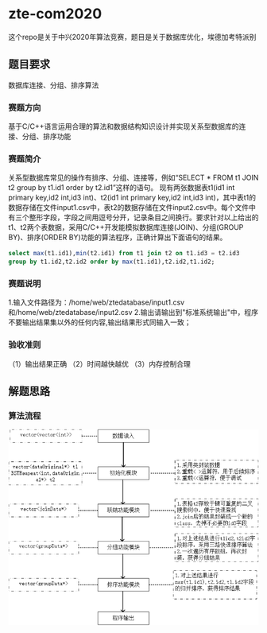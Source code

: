 # zte-com2020
这个repo是关于中兴2020年算法竞赛，题目是关于数据库优化，埃德加考特派别
## 题目要求 
数据库连接、分组、排序算法
### 赛题方向 
基于C/C++语言运用合理的算法和数据结构知识设计并实现关系型数据库的连接、分组、排序功能

### 赛题简介
  关系型数据库常见的操作有排序、分组、连接等，例如“SELECT * FROM t1 JOIN t2 group by t1.id1 order by t2.id1”这样的语句。
  现有两张数据表t1(id1 int primary key,id2 int,id3 int)、t2(id1 int primary key,id2 int,id3 int)，其中表t1的数据存储在文件input1.csv中，表t2的数据存储在文件input2.csv中。每个文件中有三个整形字段，字段之间用逗号分开，记录条目之间换行。要求针对以上给出的t1、t2两个表数据，采用C/C++开发能模拟数据库连接(JOIN)、分组(GROUP BY)、排序(ORDER BY)功能的算法程序，正确计算出下面语句的结果。
```sql
select max(t1.id1),min(t2.id1) from t1 join t2 on t1.id3 = t2.id3
group by t1.id2,t2.id2 order by max(t1.id1),t2.id2,t1.id2;
```
### 赛题说明
1.输入文件路径为：/home/web/ztedatabase/input1.csv和/home/web/ztedatabase/input2.csv
2.输出请输出到"标准系统输出"中，程序不要输出结果集以外的任何内容,输出结果形式同输入一致；

### 验收准则
（1）输出结果正确
（2）时间越快越优
（3）内存控制合理


## 解题思路
### 算法流程
![image](https://github.com/missFuture/zte-com2020/blob/master/images/软件框架.png)
